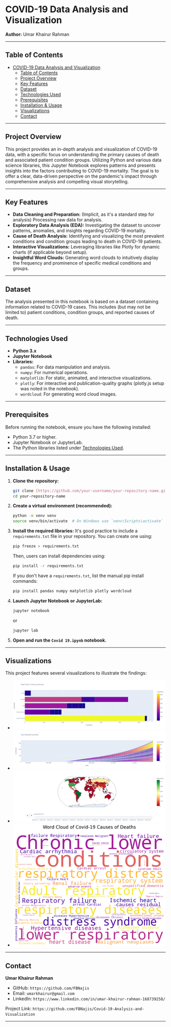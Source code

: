 # COVID-19 Data Analysis and Visualization

**Author:** Umar Khairur Rahman

---

## Table of Contents
- [COVID-19 Data Analysis and Visualization](#covid-19-data-analysis-and-visualization)
  - [Table of Contents](#table-of-contents)
  - [Project Overview](#project-overview)
  - [Key Features](#key-features)
  - [Dataset](#dataset)
  - [Technologies Used](#technologies-used)
  - [Prerequisites](#prerequisites)
  - [Installation \& Usage](#installation--usage)
  - [Visualizations](#visualizations)
  - [Contact](#contact)

---

## Project Overview

This project provides an in-depth analysis and visualization of COVID-19 data, with a specific focus on understanding the primary causes of death and associated patient condition groups. Utilizing Python and various data science libraries, this Jupyter Notebook explores patterns and presents insights into the factors contributing to COVID-19 mortality. The goal is to offer a clear, data-driven perspective on the pandemic's impact through comprehensive analysis and compelling visual storytelling.

---

## Key Features

* **Data Cleaning and Preparation:** (Implicit, as it's a standard step for analysis) Processing raw data for analysis.
* **Exploratory Data Analysis (EDA):** Investigating the dataset to uncover patterns, anomalies, and insights regarding COVID-19 mortality.
* **Cause of Death Analysis:** Identifying and visualizing the most prevalent conditions and condition groups leading to death in COVID-19 patients.
* **Interactive Visualizations:** Leveraging libraries like Plotly for dynamic charts (if applicable beyond setup).
* **Insightful Word Clouds:** Generating word clouds to intuitively display the frequency and prominence of specific medical conditions and groups.

---

## Dataset

The analysis presented in this notebook is based on a dataset containing information related to COVID-19 cases. This includes (but may not be limited to) patient conditions, condition groups, and reported causes of death.

---

## Technologies Used

* **Python 3.x**
* **Jupyter Notebook**
* **Libraries:**
    * `pandas`: For data manipulation and analysis.
    * `numpy`: For numerical operations.
    * `matplotlib`: For static, animated, and interactive visualizations.
    * `plotly`: For interactive and publication-quality graphs (plotly.js setup was noted in the notebook).
    * `wordcloud`: For generating word cloud images.

---

## Prerequisites

Before running the notebook, ensure you have the following installed:
* Python 3.7 or higher.
* Jupyter Notebook or JupyterLab.
* The Python libraries listed under [Technologies Used](#technologies-used).

---

## Installation & Usage

1.  **Clone the repository:**
    ```bash
    git clone [https://github.com/your-username/your-repository-name.git](https://github.com/your-username/your-repository-name.git)
    cd your-repository-name
    ```
2.  **Create a virtual environment (recommended):**
    ```bash
    python -m venv venv
    source venv/bin/activate  # On Windows use `venv\Scripts\activate`
    ```
3.  **Install the required libraries:**
    It's good practice to include a `requirements.txt` file in your repository. You can create one using:
    ```bash
    pip freeze > requirements.txt
    ```
    Then, users can install dependencies using:
    ```bash
    pip install -r requirements.txt
    ```
    If you don't have a `requirements.txt`, list the manual pip install commands:
    ```bash
    pip install pandas numpy matplotlib plotly wordcloud
    ```
4.  **Launch Jupyter Notebook or JupyterLab:**
    ```bash
    jupyter notebook
    ```
    or
    ```bash
    jupyter lab
    ```
5.  **Open and run the `Covid 19.ipynb` notebook.**

---

## Visualizations

This project features several visualizations to illustrate the findings:

* ![Test by Continent](testbycontinent.png)
* ![Top Infected](topinfected.png)
* ![Recover World Map](recovermap.png)
* ![Word Cloud Cause of Death](wordcloudcod.png)

---

## Contact

**Umar Khairur Rahman**
* GitHub: `https://github.com/FBNajis` 
* Email: `umarkhairur@gmail.com` 
* LinkedIn: `https://www.linkedin.com/in/umar-khairur-rahman-168739258/`

Project Link: `https://github.com/FBNajis/Covid-19-Analysis-and-Visualization`

---
